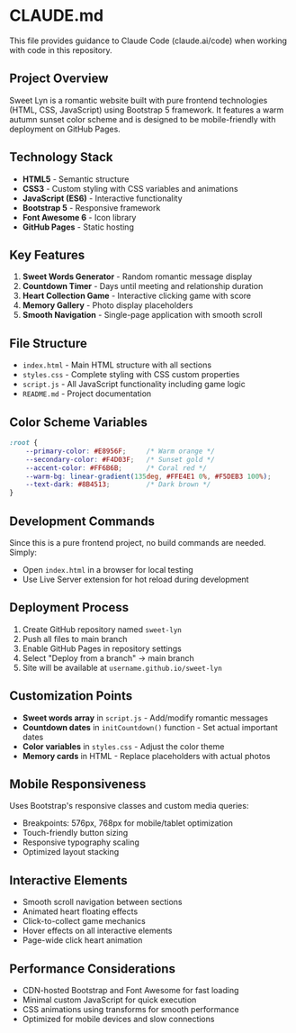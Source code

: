 # CLAUDE.md

This file provides guidance to Claude Code (claude.ai/code) when working with code in this repository.

## Project Overview

Sweet Lyn is a romantic website built with pure frontend technologies (HTML, CSS, JavaScript) using Bootstrap 5 framework. It features a warm autumn sunset color scheme and is designed to be mobile-friendly with deployment on GitHub Pages.

## Technology Stack

- **HTML5** - Semantic structure
- **CSS3** - Custom styling with CSS variables and animations  
- **JavaScript (ES6)** - Interactive functionality
- **Bootstrap 5** - Responsive framework
- **Font Awesome 6** - Icon library
- **GitHub Pages** - Static hosting

## Key Features

1. **Sweet Words Generator** - Random romantic message display
2. **Countdown Timer** - Days until meeting and relationship duration
3. **Heart Collection Game** - Interactive clicking game with score
4. **Memory Gallery** - Photo display placeholders
5. **Smooth Navigation** - Single-page application with smooth scroll

## File Structure

- `index.html` - Main HTML structure with all sections
- `styles.css` - Complete styling with CSS custom properties
- `script.js` - All JavaScript functionality including game logic
- `README.md` - Project documentation

## Color Scheme Variables

```css
:root {
    --primary-color: #E8956F;     /* Warm orange */
    --secondary-color: #F4D03F;   /* Sunset gold */ 
    --accent-color: #FF6B6B;      /* Coral red */
    --warm-bg: linear-gradient(135deg, #FFE4E1 0%, #F5DEB3 100%);
    --text-dark: #8B4513;         /* Dark brown */
}
```

## Development Commands

Since this is a pure frontend project, no build commands are needed. Simply:
- Open `index.html` in a browser for local testing
- Use Live Server extension for hot reload during development

## Deployment Process

1. Create GitHub repository named `sweet-lyn`
2. Push all files to main branch
3. Enable GitHub Pages in repository settings
4. Select "Deploy from a branch" → main branch
5. Site will be available at `username.github.io/sweet-lyn`

## Customization Points

- **Sweet words array** in `script.js` - Add/modify romantic messages
- **Countdown dates** in `initCountdown()` function - Set actual important dates
- **Color variables** in `styles.css` - Adjust the color theme
- **Memory cards** in HTML - Replace placeholders with actual photos

## Mobile Responsiveness

Uses Bootstrap's responsive classes and custom media queries:
- Breakpoints: 576px, 768px for mobile/tablet optimization
- Touch-friendly button sizing
- Responsive typography scaling
- Optimized layout stacking

## Interactive Elements

- Smooth scroll navigation between sections
- Animated heart floating effects
- Click-to-collect game mechanics
- Hover effects on all interactive elements
- Page-wide click heart animation

## Performance Considerations

- CDN-hosted Bootstrap and Font Awesome for fast loading
- Minimal custom JavaScript for quick execution
- CSS animations using transforms for smooth performance
- Optimized for mobile devices and slow connections